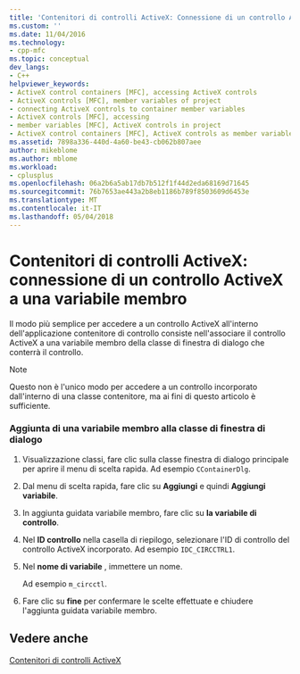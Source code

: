 ```yaml
---
title: 'Contenitori di controlli ActiveX: Connessione di un controllo ActiveX a una variabile membro | Documenti Microsoft'
ms.custom: ''
ms.date: 11/04/2016
ms.technology:
- cpp-mfc
ms.topic: conceptual
dev_langs:
- C++
helpviewer_keywords:
- ActiveX control containers [MFC], accessing ActiveX controls
- ActiveX controls [MFC], member variables of project
- connecting ActiveX controls to container member variables
- ActiveX controls [MFC], accessing
- member variables [MFC], ActiveX controls in project
- ActiveX control containers [MFC], ActiveX controls as member variables
ms.assetid: 7898a336-440d-4a60-be43-cb062b807aee
author: mikeblome
ms.author: mblome
ms.workload:
- cplusplus
ms.openlocfilehash: 06a2b6a5ab17db7b512f1f44d2eda68169d71645
ms.sourcegitcommit: 76b7653ae443a2b8eb1186b789f8503609d6453e
ms.translationtype: MT
ms.contentlocale: it-IT
ms.lasthandoff: 05/04/2018
---
```

# <a name="activex-control-containers-connecting-an-activex-control-to-a-member-variable"></a>Contenitori di controlli ActiveX: connessione di un controllo ActiveX a una variabile membro
Il modo più semplice per accedere a un controllo ActiveX all'interno dell'applicazione contenitore di controllo consiste nell'associare il controllo ActiveX a una variabile membro della classe di finestra di dialogo che conterrà il controllo.  
  
> [!NOTE]
>  Questo non è l'unico modo per accedere a un controllo incorporato dall'interno di una classe contenitore, ma ai fini di questo articolo è sufficiente.  
  
### <a name="adding-a-member-variable-to-the-dialog-class"></a>Aggiunta di una variabile membro alla classe di finestra di dialogo  
  
1.  Visualizzazione classi, fare clic sulla classe finestra di dialogo principale per aprire il menu di scelta rapida. Ad esempio `CContainerDlg`.  
  
2.  Dal menu di scelta rapida, fare clic su **Aggiungi** e quindi **Aggiungi variabile**.  
  
3.  In aggiunta guidata variabile membro, fare clic su **la variabile di controllo**.  
  
4.  Nel **ID controllo** nella casella di riepilogo, selezionare l'ID di controllo del controllo ActiveX incorporato. Ad esempio `IDC_CIRCCTRL1`.  
  
5.  Nel **nome di variabile** , immettere un nome.  
  
     Ad esempio `m_circctl`.  
  
6.  Fare clic su **fine** per confermare le scelte effettuate e chiudere l'aggiunta guidata variabile membro.  
  
## <a name="see-also"></a>Vedere anche  
 [Contenitori di controlli ActiveX](../mfc/activex-control-containers.md)

